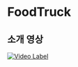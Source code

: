 # FoodTruck
## 소개 영상
[![Video Label](http://img.youtube.com/vi/onOL6HRyn60/0.jpg)](https://youtu.be/onOL6HRyn60)
